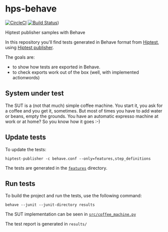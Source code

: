 # hps-behave
[![CircleCI](https://circleci.com/gh/hiptest/hps-behave.svg?style=svg)](https://circleci.com/gh/hiptest/hps-behave)
[![Build Status](https://travis-ci.org/damianlacomba/hps-behave.svg?branch=master)](https://travis-ci.org/damianlacomba/hps-behave))

Hiptest publisher samples with Behave

In this repository you'll find tests generated in Behave format from [Hiptest](https://hiptest.com), using [Hiptest publisher](https://github.com/hiptest/hiptest-publisher).

The goals are:

 * to show how tests are exported in Behave.
 * to check exports work out of the box (well, with implemented actionwords)

System under test
------------------

The SUT is a (not that much) simple coffee machine. You start it, you ask for a coffee and you get it, sometimes. But most of times you have to add water or beans, empty the grounds. You have an automatic expresso machine at work or at home? So you know how it goes :-)

Update tests
-------------


To update the tests:

    hiptest-publisher -c behave.conf --only=features,step_definitions

The tests are generated in the [``features``](https://github.com/hiptest/hps-behave/tree/master/features) directory.

Run tests
---------


To build the project and run the tests, use the following command:

    behave --junit --junit-directory results

The SUT implementation can be seen in [``src/coffee_machine.py``](https://github.com/hiptest/hps-behave/blob/master/src/coffee_machine.py)

The test report is generated in ```results/```
